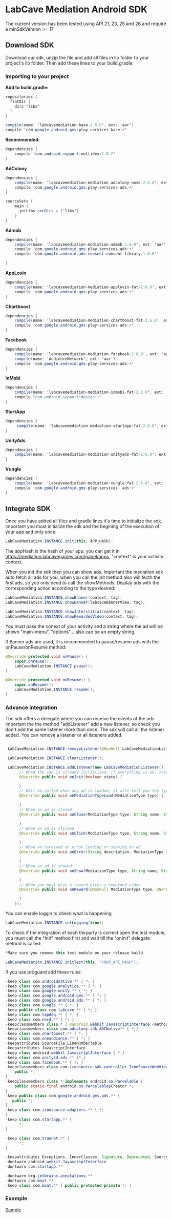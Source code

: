 LabCave Mediation Android SDK
=====
The current version has been tested using API 21, 23, 25 and 26 and require a minSdkVersion >= 17

## Download SDK

Download our sdk, unzip the file and add all files in lib folder to your project's lib folder. Then add these lines to your build.gradle:

### Importing to your project
**Add to build.gradle:**

```java
repositories {
  flatDir {
    dirs 'libs'
  }
} 
```

```java
compile(name: 'labcavemediation-base-2.6.0', ext: 'aar')
compile 'com.google.android.gms:play-services-base:+'
```

**Recommended:**

```java
dependencies {
    compile 'com.android.support:multidex:1.0.2'
}
```

**AdColony**

```java
dependencies {
    compile(name: 'labcavemediation-mediation-adcolony-noso-2.6.0', ext: 'aar')
    compile 'com.google.android.gms:play-services-ads:+'
}

sourceSets {
    main {
      jniLibs.srcDirs = ['libs']
    }
}
```
**Admob**

```java
dependencies {
    compile(name: 'labcavemediation-mediation-admob-2.6.0', ext: 'aar')
    compile 'com.google.android.gms:play-services-ads:+'
    compile 'com.google.android.ads.consent:consent-library:1.0.6'

}
```

**AppLovin**

```java
dependencies {
    compile(name: 'labcavemediation-mediation-applovin-fat-2.6.0', ext: 'aar')
    compile 'com.google.android.gms:play-services-ads:+'
}
```

**Chartboost**

```java
dependencies {
    compile(name: 'labcavemediation-mediation-chartboost-fat-2.6.0', ext: 'aar')
    compile 'com.google.android.gms:play-services-ads:+'
}
```

**Facebook**

```java
dependencies {
    compile(name: 'labcavemediation-mediation-facebook-2.6.0', ext: 'aar')
    compile(name: 'AudienceNetwork', ext: 'aar')
    compile 'com.google.android.gms:play-services-ads:+'
}
```

**InMobi**

```java
dependencies {
    compile(name: 'labcavemediation-mediation-inmobi-fat-2.6.0', ext: 'aar')
    compile "com.android.support:design:+"
}
```

**StartApp**

```java
dependencies {
     compile(name: 'labcavemediation-mediation-startapp-fat-2.6.0', ext: 'aar')
}
```

**UnityAds**

```java
dependencies {
    compile(name: 'labcavemediation-mediation-unityads-fat-2.6.0', ext: 'aar')
}
```
**Vungle**

```java
dependencies {
    compile(name: 'labcavemediation-mediation-vungle-fat-2.6.0', ext: 'aar')
    compile 'com.google.android.gms:play-services- ads:+'
}
```


## Integrate SDK

Once you have added all files and gradle lines it's time to initialize the sdk. Important you must initialize the sdk and the begining of the execution of your app and only once.


```java
LabCaveMediation.INSTANCE.init(this, APP_HASH);
```
The appHash is the hash of your app, you can get it in https://mediation.labcavegames.com/panel/apps, "context" is your activity context.

When you init the sdk then you can show ads. Important the mediation sdk auto fetch all ads for you, when you call the init method also will fecth the first ads, so you only need to call the showMethods. Display ads with the corresponding action according to the type desired:

```java
LabCaveMediation.INSTANCE.showBanner(context, tag);
LabCaveMediation.INSTANCE.showBanner(labcaveBannerView, tag);

LabCaveMediation.INSTANCE.showInterstitial(context, tag);
LabCaveMediation.INSTANCE.showRewardedVideo(context, tag);
```
You must pass the conext of your activity and a string where the ad will be shown "main-menu", "options"... also can be an empty string.

If Banner ads are used, it is recommended to pause/resume ads with the onPause/onResume
method:

```java
@Override protected void onPause() {
    super.onPause();
    LabCaveMediation.INSTANCE.pause();
}

@Override protected void onResume() {
    super.onResume();
    LabCaveMediation.INSTANCE.resume();
}
```
### Advance integration

The sdk offers a delegate where you can receive the events of the ads. Important the the method "addListener"
add a new listener, so check you don't add the same listener more than once. The sdk will call all the listener added. You can remove a listener or all listeners added.

```java

 LabCaveMediation.INSTANCE.removeListener(@NonNull LabCaveMediationListener listener);

 LabCaveMediation.INSTANCE.clearListener();

 LabCaveMediation.INSTANCE.addListener(new LabCaveMediationListener() {
      // When the sdk is already initialized, if everything is ok, state will be true.
      @Override public void onInit(boolean state) {

      }
      // Will be called when any ad is loaded, it will tell you the type MediationType.BANNER, MediationType.INSTERSTITIAL and MediationType.REWARDED_VIDEO
      @Override public void onMediationTypeLoad(MediationType type) {

      }
      // When an ad is closed
      @Override public void onClose(MediationType type, String name, String extra) {

      }
      // When an ad is clicked
      @Override public void onClick(MediationType type, String name, String extra) {

      }
      // When we received an error loading or showing an ad
      @Override public void onError(String description, MediationType type, String extra) {

      }
      // When an ad is showed
      @Override public void onShow(MediationType type, String name, String extra, Info info) {

      }
      // When you must give a reward after a rewarded-video
      @Override public void onReward(@NonNull MediationType type, @NonNull String name, @NonNull String extra) {

      }
    });
```


You can enable loggin to check what is happening

```java
LabCaveMediation.INSTANCE.setLogging(true);
```

To check if the integration of each thirparty is correct open the test module, you must call the "Init" method first and wait till the "onInit" delegate method is called:

```java
*Make sure you remove this test module on your release build.

LabCaveMediation.INSTANCE.initTest(this, "YOUR_API_HASH");
```
If you use proguard add these rules:

```java
-keep class com.androidnative.** { *; }
-keep class com.google.analytics.** { *; }
-keep class com.google.unity.** { *; }
-keep class com.google.android.gms.** { *; }
-keep class com.google.android.ads.** { *; }
-keep class com.vungle.** { *; }
-keep public class com.labcave.** { *; }
-keep class com.tapdaq.** { *; }
-keep class com.nerd.** { *; }
-keepclassmembers class * { @android.webkit.JavascriptInterface <methods>; }
-keepclassmembers class com.adcolony.sdk.ADCNative** { *;}
-keep class com.chartboost.** { *; }
-keep class com.oneaudience.** { *; }
-keepattributes SourceFile,LineNumberTable
-keepattributes JavascriptInterface
-keep class android.webkit.JavascriptInterface { *;}
-keep class com.unity3d.ads.** {*;}
-keep class com.facebook.** { *; }
-keepclassmembers class com.ironsource.sdk.controller.IronSourceWebView$JSInterface {
    public *;
}
-keepclassmembers class * implements android.os.Parcelable {
    public static final android.os.Parcelable$Creator *;
}
-keep public class com.google.android.gms.ads.** {
   public *;
}
-keep class com.ironsource.adapters.** { *;
}
-keep class com.startapp.** {
      *;
}

-keep class com.truenet.** {
      *;
}

-keepattributes Exceptions, InnerClasses, Signature, Deprecated, SourceFile,LineNumberTable, *Annotation*, EnclosingMethod
-dontwarn android.webkit.JavascriptInterface
-dontwarn com.startapp.**

-dontwarn org.jetbrains.annotations.**
-dontwarn com.moat.**
-keep class com.moat.** { public protected private *; }
```

### Example

[Sample](./app/src/main/java/com/labcave/labcavemediation/android/sample/MainActivity.java)
